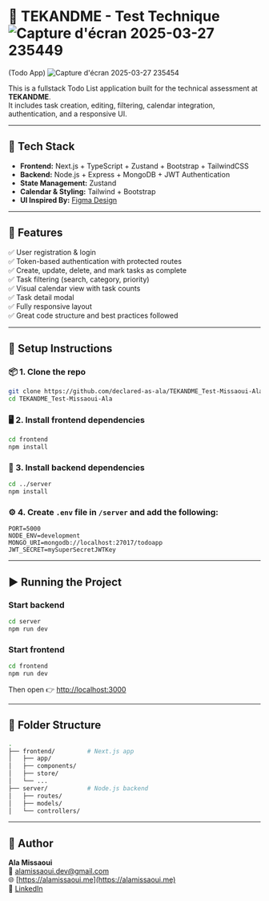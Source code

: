 # 📝 TEKANDME - Test Technique![Capture d'écran 2025-03-27 235449](https://github.com/user-attachments/assets/b26c0543-df68-4dea-802b-71c2aaa1c3d1)
 (Todo App)
![Capture d'écran 2025-03-27 235454](https://github.com/user-attachments/assets/e562af11-c450-423d-9f85-b7e477097a55)

This is a fullstack Todo List application built for the technical assessment at **TEKANDME**.  
It includes task creation, editing, filtering, calendar integration, authentication, and a responsive UI.

---

## 🚀 Tech Stack

- **Frontend:** Next.js  + TypeScript + Zustand + Bootstrap + TailwindCSS  
- **Backend:** Node.js + Express + MongoDB + JWT Authentication  
- **State Management:** Zustand  
- **Calendar & Styling:** Tailwind + Bootstrap  
- **UI Inspired By:** [Figma Design](https://www.figma.com/file/sPNKk3izFkH45KiUzBSsVW/Test-Todo-List)

---

## 🧠 Features

✅ User registration & login  
✅ Token-based authentication with protected routes  
✅ Create, update, delete, and mark tasks as complete  
✅ Task filtering (search, category, priority)  
✅ Visual calendar view with task counts  
✅ Task detail modal  
✅ Fully responsive layout  
✅ Great code structure and best practices followed  

---

## 🔧 Setup Instructions

### 📦 1. Clone the repo

```bash
git clone https://github.com/declared-as-ala/TEKANDME_Test-Missaoui-Ala.git
cd TEKANDME_Test-Missaoui-Ala
```

### 🖥 2. Install frontend dependencies

```bash
cd frontend
npm install
```

### 🔐 3. Install backend dependencies

```bash
cd ../server
npm install
```

### ⚙️ 4. Create `.env` file in `/server` and add the following:

```env
PORT=5000
NODE_ENV=development
MONGO_URI=mongodb://localhost:27017/todoapp
JWT_SECRET=mySuperSecretJWTKey
```

---

## ▶️ Running the Project

### Start backend

```bash
cd server
npm run dev
```

### Start frontend

```bash
cd frontend
npm run dev
```

Then open 👉 [http://localhost:3000](http://localhost:3000)

---

## 📁 Folder Structure

```bash
.
├── frontend/         # Next.js app
│   ├── app/
│   ├── components/
│   ├── store/
│   └── ...
├── server/           # Node.js backend
│   ├── routes/
│   ├── models/
│   └── controllers/
```

---

## 🙌 Author

**Ala Missaoui**  
📧 alamissaoui.dev@gmail.com  
🌐 [https://alamissaoui.me](https://alamissaoui.me)  
🔗 [LinkedIn](https://www.linkedin.com/in/your-profile)
